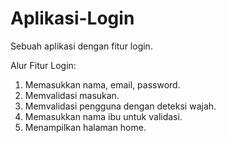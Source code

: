 # Aplikasi-Login
Sebuah aplikasi dengan fitur login.

Alur Fitur Login:
1. Memasukkan nama, email, password.
2. Memvalidasi masukan.
3. Memvalidasi pengguna dengan deteksi wajah.
4. Memasukkan nama ibu untuk validasi.
5. Menampilkan halaman home.
    
